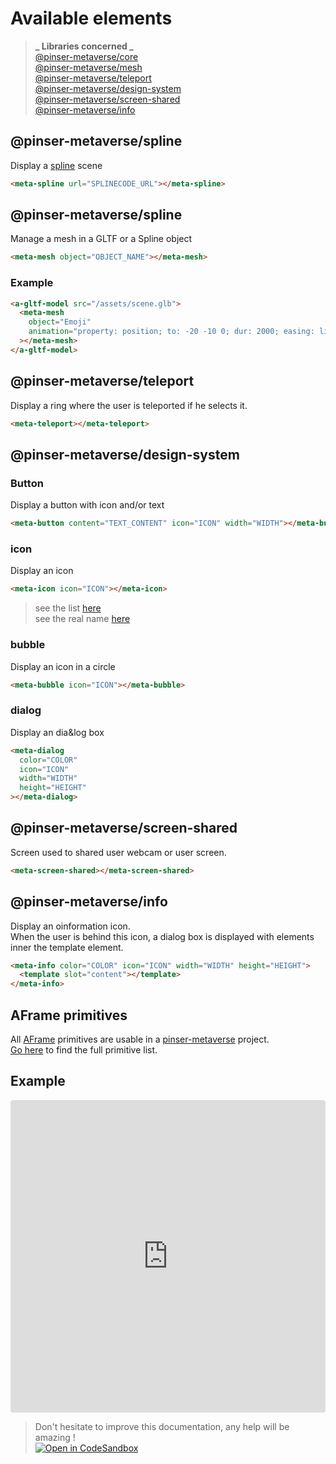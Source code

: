 # Available elements

> **_ Libraries concerned _**  
> [@pinser-metaverse/core](https://www.npmjs.com/package/@pinser-metaverse/core)  
> [@pinser-metaverse/mesh](https://www.npmjs.com/package/@pinser-metaverse/mesh)  
> [@pinser-metaverse/teleport](https://www.npmjs.com/package/@pinser-metaverse/teleport)  
> [@pinser-metaverse/design-system](https://www.npmjs.com/package/@pinser-metaverse/design-system)  
> [@pinser-metaverse/screen-shared](https://www.npmjs.com/package/@pinser-metaverse/screen-shared)  
> [@pinser-metaverse/info](https://www.npmjs.com/package/@pinser-metaverse/info)

## @pinser-metaverse/spline

Display a [spline](https://spline.design) scene

```html
<meta-spline url="SPLINECODE_URL"></meta-spline>
```

## @pinser-metaverse/spline

Manage a mesh in a GLTF or a Spline object

```html
<meta-mesh object="OBJECT_NAME"></meta-mesh>
```

### Example

```html
<a-gltf-model src="/assets/scene.glb">
  <meta-mesh
    object="Emoji"
    animation="property: position; to: -20 -10 0; dur: 2000; easing: linear; dir: alternate; loop: true;"
  ></meta-mesh>
</a-gltf-model>
```

## @pinser-metaverse/teleport

Display a ring where the user is teleported if he selects it.

```html
<meta-teleport></meta-teleport>
```

## @pinser-metaverse/design-system

### Button

Display a button with icon and/or text

```html
<meta-button content="TEXT_CONTENT" icon="ICON" width="WIDTH"></meta-button>
```

### icon

Display an icon

```html
<meta-icon icon="ICON"></meta-icon>
```

> see the list [here](https://fonts.google.com/icons)  
> see the real name [here](https://github.com/pinser-metaverse/pinser-metaverse/blob/master/libs/design-system/src/lib/const/icons.const.ts)

### bubble

Display an icon in a circle

```html
<meta-bubble icon="ICON"></meta-bubble>
```

### dialog

Display an dia&log box

```html
<meta-dialog
  color="COLOR"
  icon="ICON"
  width="WIDTH"
  height="HEIGHT"
></meta-dialog>
```

## @pinser-metaverse/screen-shared

Screen used to shared user webcam or user screen.

```html
<meta-screen-shared></meta-screen-shared>
```

## @pinser-metaverse/info

Display an oinformation icon.  
When the user is behind this icon, a dialog box is displayed with elements inner the template element.

```html
<meta-info color="COLOR" icon="ICON" width="WIDTH" height="HEIGHT">
  <template slot="content"></template>
</meta-info>
```

## AFrame primitives

All [AFrame](https://aframe.io) primitives are usable in a [pinser-metaverse](https://www.pinser-metaverse.com) project.  
[Go here](https://aframe.io/docs/) to find the full primitive list.

## Example

<iframe src="https://codesandbox.io/embed/github/pinser-metaverse/pinser-metaverse-examples/tree/available-elements-example/?fontsize=10&hidenavigation=1&theme=dark&view=preview&module=/apps/metaverse/src/lib/metaverse.space.ts"
     style="width:100%; height:500px; border:0; border-radius: 4px; overflow:hidden;"
     title="Pinser available elements example"
     allow="accelerometer; ambient-light-sensor; camera; encrypted-media; geolocation; gyroscope; hid; microphone; midi; payment; usb; vr; xr-spatial-tracking"
     sandbox="allow-forms allow-modals allow-popups allow-presentation allow-same-origin allow-scripts"
   ></iframe>

> Don't hesitate to improve this documentation, any help will be amazing !  
> [![Open in CodeSandbox](https://codesandbox.io/static/img/play-codesandbox.svg)](https://githubbox.com/pinser-metaverse/pinser-metaverse/blob/master/docs/available-elements.md)
